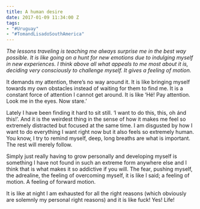```yaml
---
title: A human desire
date: 2017-01-09 11:34:00 Z
tags:
- "#Uruguay"
- "#TomandLisadoSouthAmerica"
---
```


*The lessons traveling is teaching me always surprise me in the best way possible. It is like going on a hunt for new emotions due to indulging myself in new experiences. I think above all what appeals to me most about it is, deciding very consciously to challenge myself. It gives a feeling of motion.*<!--more-->

It demands my attention, there’s no way around it. It is like bringing myself towards my own obstacles instead of waiting for them to find me. It is a constant force of attention I cannot get around. It is like ‘Hé! Pay attention. Look me in the eyes. Now stare.’ 

Lately I have been finding it hard to sit still. ‘I want to do this, this, oh ánd this!’. And it is the weirdest thing in the sense of how it makes me feel so extremely distracted but focused at the same time. I am disgusted by how I want to do everything I want right now but it also feels so extremely human. You know, I try to remind myself, deep, long breaths are what is important. The rest will merely follow. 

Simply just really having to grow personally and developing myself is something I have not found in such an extreme form anywhere else and I think that is what makes it so addictive if you will. The fear, pushing myself, the adrealine, the feeling of overcoming myself, it is like I said; a feeling of motion. A feeling of forward motion. 

It is like at night I am exhausted for all the right reasons (which obviously are solemnly my personal right reasons) and it is like fuck! Yes! Life!